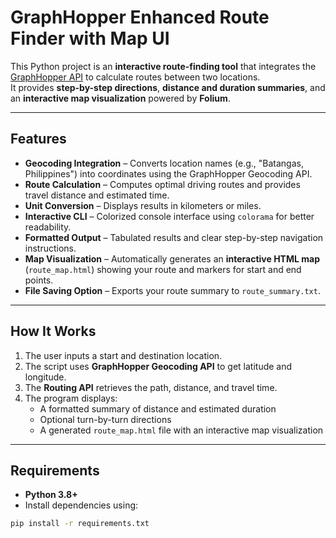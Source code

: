 # GraphHopper Enhanced Route Finder with Map UI

This Python project is an **interactive route-finding tool** that integrates the [GraphHopper API](https://www.graphhopper.com/) to calculate routes between two locations.  
It provides **step-by-step directions**, **distance and duration summaries**, and an **interactive map visualization** powered by **Folium**.

---

## Features

- **Geocoding Integration** – Converts location names (e.g., "Batangas, Philippines") into coordinates using the GraphHopper Geocoding API.  
- **Route Calculation** – Computes optimal driving routes and provides travel distance and estimated time.  
- **Unit Conversion** – Displays results in kilometers or miles.  
- **Interactive CLI** – Colorized console interface using `colorama` for better readability.  
- **Formatted Output** – Tabulated results and clear step-by-step navigation instructions.  
- **Map Visualization** – Automatically generates an **interactive HTML map** (`route_map.html`) showing your route and markers for start and end points.  
- **File Saving Option** – Exports your route summary to `route_summary.txt`.  

---

## How It Works

1. The user inputs a start and destination location.  
2. The script uses **GraphHopper Geocoding API** to get latitude and longitude.  
3. The **Routing API** retrieves the path, distance, and travel time.  
4. The program displays:
   - A formatted summary of distance and estimated duration  
   - Optional turn-by-turn directions  
   - A generated `route_map.html` file with an interactive map visualization  

---

## Requirements

- **Python 3.8+**
- Install dependencies using:
```bash
pip install -r requirements.txt


